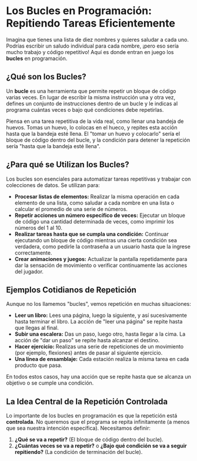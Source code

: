 # Los Bucles en Programación: Repitiendo Tareas Eficientemente

Imagina que tienes una lista de diez nombres y quieres saludar a cada uno. Podrías escribir un saludo individual para cada nombre, ¡pero eso sería mucho trabajo y código repetitivo! Aquí es donde entran en juego los **bucles** en programación.

## ¿Qué son los Bucles?

Un **bucle** es una herramienta que permite repetir un bloque de código varias veces. En lugar de escribir la misma instrucción una y otra vez, defines un conjunto de instrucciones dentro de un bucle y le indicas al programa cuántas veces o bajo qué condiciones debe repetirlas.

Piensa en una tarea repetitiva de la vida real, como llenar una bandeja de huevos. Tomas un huevo, lo colocas en el hueco, y repites esta acción hasta que la bandeja esté llena. El "tomar un huevo y colocarlo" sería el bloque de código dentro del bucle, y la condición para detener la repetición sería "hasta que la bandeja esté llena".

## ¿Para qué se Utilizan los Bucles?

Los bucles son esenciales para automatizar tareas repetitivas y trabajar con colecciones de datos. Se utilizan para:

* **Procesar listas de elementos:** Realizar la misma operación en cada elemento de una lista, como saludar a cada nombre en una lista o calcular el promedio de una serie de números.
* **Repetir acciones un número específico de veces:** Ejecutar un bloque de código una cantidad determinada de veces, como imprimir los números del 1 al 10.
* **Realizar tareas hasta que se cumpla una condición:** Continuar ejecutando un bloque de código mientras una cierta condición sea verdadera, como pedirle la contraseña a un usuario hasta que la ingrese correctamente.
* **Crear animaciones y juegos:** Actualizar la pantalla repetidamente para dar la sensación de movimiento o verificar continuamente las acciones del jugador.

## Ejemplos Cotidianos de Repetición

Aunque no los llamemos "bucles", vemos repetición en muchas situaciones:

* **Leer un libro:** Lees una página, luego la siguiente, y así sucesivamente hasta terminar el libro. La acción de "leer una página" se repite hasta que llegas al final.
* **Subir una escalera:** Das un paso, luego otro, hasta llegar a la cima. La acción de "dar un paso" se repite hasta alcanzar el destino.
* **Hacer ejercicio:** Realizas una serie de repeticiones de un movimiento (por ejemplo, flexiones) antes de pasar al siguiente ejercicio.
* **Una línea de ensamblaje:** Cada estación realiza la misma tarea en cada producto que pasa.

En todos estos casos, hay una acción que se repite hasta que se alcanza un objetivo o se cumple una condición.

## La Idea Central de la Repetición Controlada

Lo importante de los bucles en programación es que la repetición está **controlada**. No queremos que el programa se repita infinitamente (a menos que sea nuestra intención específica). Necesitamos definir:

1.  **¿Qué se va a repetir?** (El bloque de código dentro del bucle).
2.  **¿Cuántas veces se va a repetir?** o **¿Bajo qué condición se va a seguir repitiendo?** (La condición de terminación del bucle).